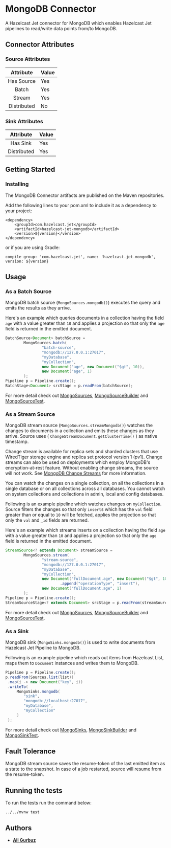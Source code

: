 # MongoDB Connector

A Hazelcast Jet connector for MongoDB which enables Hazelcast Jet pipelines to 
read/write data points from/to MongoDB.

## Connector Attributes

### Source Attributes
|  Attribute  | Value |
|:-----------:|-------|
| Has Source  |  Yes  |
| Batch       |  Yes  |
| Stream      |  Yes  |
| Distributed |  No   |

### Sink Attributes
|  Attribute  | Value |
|:-----------:|-------|
| Has Sink    |  Yes  |
| Distributed |  Yes  |

## Getting Started

### Installing

The MongoDB Connector artifacts are published on the Maven repositories. 

Add the following lines to your pom.xml to include it as a dependency to your
project:

```
<dependency>
    <groupId>com.hazelcast.jet</groupId>
    <artifactId>hazelcast-jet-mongodb</artifactId>
    <version>${version}</version>
</dependency>
```

or if you are using Gradle: 
```
compile group: 'com.hazelcast.jet', name: 'hazelcast-jet-mongodb', version: ${version}
```

## Usage

### As a Batch Source

MongoDB batch source (`MongoSources.mongodb()`)  executes the 
query and emits the results as they arrive.

Here's an example which queries documents in a collection having the field 
`age` with a value greater than `10` and applies a projection so that only
the `age` field is returned in the emitted document.

```java
BatchSource<Document> batchSource =
        MongoSources.batch(
                "batch-source",
                "mongodb://127.0.0.1:27017",
                "myDatabase",
                "myCollection",
                new Document("age", new Document("$gt", 10)),
                new Document("age", 1)
        );
Pipeline p = Pipeline.create();
BatchStage<Document> srcStage = p.readFrom(batchSource);
```

For more detail check out 
[MongoSources](src/main/java/com/hazelcast/jet/mongodb/MongoSources.java),
[MongoSourceBuilder](src/main/java/com/hazelcast/jet/mongodb/MongoSourceBuilder.java)
and 
[MongoSourceTest](src/test/java/com/hazelcast/jet/mongodb/MongoSourceTest.java).

### As a Stream Source

MongoDB stream source (`MongoSources.streamMongodb()`) watches the changes to
documents in a collection and emits these changes as they arrive. Source uses 
( `ChangeStreamDocument.getClusterTime()` ) as native timestamp.

Change stream is available for replica sets and sharded clusters that use 
WiredTiger storage engine and replica set protocol version 1 (pv1). Change streams
can also be used on deployments which employ MongoDB's encryption-at-rest feature.
Without enabling change streams, the source will not work. 
See [MongoDB Change Streams](https://docs.mongodb.com/manual/changeStreams/) for
more information. 

You can watch the changes on a single collection,
on all the collections in a single database or on all collections across all
databases. You cannot watch on system collections and collections in admin,
local and config databases.

Following is an example pipeline which watches changes on `myCollection`.
Source filters the changes so that only `insert`s which has the `val` field
greater than or equal to `10` will be fetched, applies the projection so that
only the `val` and `_id` fields are returned.

Here's an example which streams inserts on a collection having the field `age`
with a value greater than `10` and applies a projection so that only the `age`
field is returned in the emitted document.

```java
StreamSource<? extends Document> streamSource =
        MongoSources.stream(
                "stream-source",
                "mongodb://127.0.0.1:27017",
                "myDatabase",
                "myCollection",
                new Document("fullDocument.age", new Document("$gt", 10))
                        .append("operationType", "insert"),
                new Document("fullDocument.age", 1)
        );
Pipeline p = Pipeline.create();
StreamSourceStage<? extends Document> srcStage = p.readFrom(streamSource);
```

For more detail check out 
[MongoSources](src/main/java/com/hazelcast/jet/mongodb/MongoSources.java),
[MongoSourceBuilder](src/main/java/com/hazelcast/jet/mongodb/MongoSourceBuilder.java)
and 
[MongoSourceTest](src/test/java/com/hazelcast/jet/mongodb/MongoSourceTest.java).


### As a Sink

MongoDB sink (`MongoSinks.mongodb()`) is used to write documents from 
Hazelcast Jet Pipeline to MongoDB. 

Following is an example pipeline which reads out items from Hazelcast
List, maps them to `Document` instances and writes them to MongoDB.

```java
Pipeline p = Pipeline.create();
p.readFrom(Sources.list(list))
 .map(i -> new Document("key", i))
 .writeTo(
     MongoSinks.mongodb(
        "sink", 
        "mongodb://localhost:27017",
        "myDatabase",
        "myCollection"
     )
 );
```

For more detail check out 
[MongoSinks](src/main/java/com/hazelcast/jet/mongodb/MongoSinks.java),
[MongoSinkBuilder](src/main/java/com/hazelcast/jet/mongodb/MongoSinkBuilder.java)
and 
[MongoSinkTest](src/test/java/com/hazelcast/jet/mongodb/MongoSinkTest.java).

## Fault Tolerance

MongoDB stream source saves the resume-token of the last emitted item as a 
state to the snapshot. In case of a job restarted, source will resume from the
resume-token.  

## Running the tests

To run the tests run the command below: 

```shell
../../mvnw test
```

## Authors

* **[Ali Gurbuz](https://github.com/gurbuzali)**
